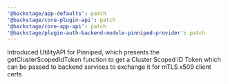 ```yaml
---
'@backstage/app-defaults': patch
'@backstage/core-plugin-api': patch
'@backstage/core-app-api': patch
'@backstage/plugin-auth-backend-module-pinniped-provider': patch
---
```


Introduced UtilityAPI for Pinniped, which presents the getClusterScopedIdToken function to get a Cluster Scoped ID Token which can be passed to backend services to exchange it for mTLS x509 client certs
